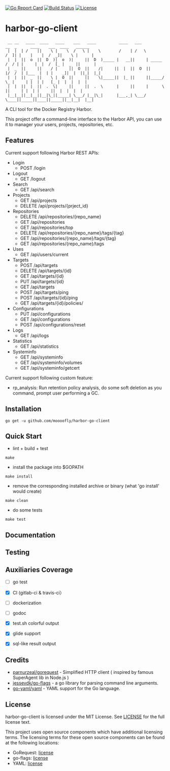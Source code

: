 [![Go Report Card](https://goreportcard.com/badge/gojp/goreportcard)](https://goreportcard.com/report/github.com/moooofly/harbor-go-client) [![Build Status](https://travis-ci.org/moooofly/harbor-go-client.svg?branch=master)](https://travis-ci.org/moooofly/harbor-go-client) [![License](https://img.shields.io/badge/License-MIT-blue.svg)](https://github.com/moooofly/harbor-go-client/blob/master/LICENSE)

# harbor-go-client

```
 __ __   ____  ____   ____    ___   ____          ____   ___            __  _      ____    ___  ____   ______
 |  |  | /    ||    \ |    \  /   \ |    \        /    | /   \          /  ]| |    |    |  /  _]|    \ |      |
 |  |  ||  o  ||  D  )|  o  )|     ||  D  )_____ |   __||     | _____  /  / | |     |  |  /  [_ |  _  ||      |
 |  _  ||     ||    / |     ||  O  ||    /|     ||  |  ||  O  ||     |/  /  | |___  |  | |    _]|  |  ||_|  |_|
 |  |  ||  _  ||    \ |  O  ||     ||    \|_____||  |_ ||     ||_____/   \_ |     | |  | |   [_ |  |  |  |  |
 |  |  ||  |  ||  .  \|     ||     ||  .  \      |     ||     |      \     ||     | |  | |     ||  |  |  |  |
 |__|__||__|__||__|\_||_____| \___/ |__|\_|      |___,_| \___/        \____||_____||____||_____||__|__|  |__|
```

A CLI tool for the Docker Registry Harbor.

This project offer a command-line interface to the Harbor API, you can use it to manager your users, projects, repositories, etc.

## Features

Current support following Harbor REST APIs:

- Login
    - POST /login
- Logout
    - GET /logout
- Search
    - GET /api/search
- Projects
    - GET /api/projects
    - DELETE /api/projects/{prject_id}
- Repositories
    - DELETE /api/repositories/{repo_name}
    - GET /api/repositories
    - GET /api/repositories/top
    - DELETE /api/repositories/{repo_name}/tags/{tag}
    - GET /api/repositories/{repo_name}/tags/{tag}
    - GET /api/repositories/{repo_name}/tags
- Uses
    - GET /api/users/current
- Targets
    - POST /api/targets
    - DELETE /api/targets/{id}
    - GET /api/targets/{id}
    - PUT /api/targets/{id}
    - GET /api/targets
    - POST /api/targets/ping
    - POST /api/targets/{id}/ping
    - GET /api/targets/{id}/policies/
- Configurations
    - PUT /api/configurations
    - GET /api/configurations
    - POST /api/configurations/reset
- Logs
    - GET /api/logs
- Statistics
    - GET /api/statistics
- Systeminfo
    - GET /api/systeminfo
    - GET /api/systeminfo/volumes
    - GET /api/systeminfo/getcert


Current support following custom feature:

- rp_analysis: Run retention policy analysis, do some soft deletion as you command, prompt user performing a GC.

## Installation

```
go get -u github.com/moooofly/harbor-go-client
```

## Quick Start

- lint + build + test

```
make
```

- install the package into $GOPATH

```
make install
```

- remove the corresponding installed archive or binary (what 'go install' would create)

```
make clean
```

- do some tests

```
make test
```

## Documentation

## Testing

## Auxiliaries Coverage

- [ ] go test
- [x] CI (gitlab-ci & travis-ci）
- [ ] dockerization
- [ ] godoc
- [x] test.sh colorful output
- [x] glide support
- [x] sql-like result output


## Credits

- [parnurzeal/gorequest](https://github.com/parnurzeal/gorequest) - Simplified HTTP client ( inspired by famous SuperAgent lib in Node.js )
- [jessevdk/go-flags](https://github.com/jessevdk/go-flags) - a go library for parsing command line arguments.
- [go-yaml/yaml](https://github.com/go-yaml/yaml) - YAML support for the Go language.

## License

harbor-go-client is licensed under the MIT License. See [LICENSE](https://github.com/moooofly/harbor-go-client/blob/master/LICENSE) for the full license text.

This project uses open source components which have additional licensing terms. The licensing terms for these open source components can be found at the following locations:

- GoRequest: [license](https://github.com/parnurzeal/gorequest/blob/develop/LICENSE)
- go-flags: [license](https://github.com/jessevdk/go-flags/blob/master/LICENSE)
- YAML: [license](https://github.com/go-yaml/yaml/blob/v2/LICENSE)
